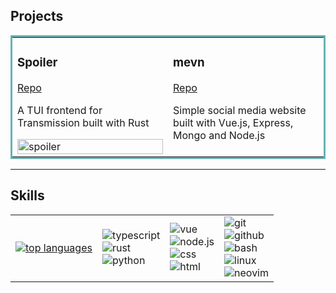 ## Projects

<table bordercolor="#66b2b2">
  <tr>
    <td width="33%" valign="top">
      <h3>Spoiler</h3>
        <p><a href="https://github.com/kiipuri/spoiler">Repo</a></p>
        <p>A TUI frontend for Transmission built with Rust</p>
        <img src="./media/spoiler.gif" width="100%" alt="spoiler" />
    </td>
    <td width="33%" valign="top">
      <h3>mevn</h3>
        <p><a href="https://github.com/kiipuri/mevn">Repo</a></p>
        <p>Simple social media website built with Vue.js, Express, Mongo and Node.js</p>
    </td>
  </tr>
</table>

---

## Skills

<table>
  <tr>
    <td>
      <a href="https://github.com/anuraghazra/github-readme-stats">
        <img src="https://github-readme-stats.vercel.app/api/top-langs/?username=kiipuri&layout=compact&langs_count=6" alt="top languages">
      </a>
    </td>
    <td>
      <img src="https://img.shields.io/badge/Language-TypeScript-informational?style=flat&logo=TypeScript&logoColor=white&color=orange" alt="typescript"> <br/>
      <img src="https://img.shields.io/badge/Language-Rust-informational?style=flat&logo=rust&logoColor=white&color=orange" alt="rust"> <br/>
      <img src="https://img.shields.io/badge/Language-Python-informational?style=flat&logo=python&logoColor=white&color=orange" alt="python"> <br/>
    </td>
    <td>
      <img src="https://img.shields.io/badge/Web%20Dev-Vue.js-informational?style=flat&logo=vue.js&logoColor=white&color=green" alt="vue"> <br/>
      <img src="https://img.shields.io/badge/Web%20Dev-Node.js-informational?style=flat&logo=node.js&logoColor=white&color=green" alt="node.js"> <br/>
      <img src="https://img.shields.io/badge/Web%20Dev-CSS-informational?style=flat&logo=css3&logoColor=white&color=green" alt="css"> <br/>
      <img src="https://img.shields.io/badge/Web%20Dev-HTML-informational?style=flat&logo=html5&logoColor=white&color=green" alt="html"> <br/>
    </td>
    <td>
      <img src="https://img.shields.io/badge/Tool-Git-informational?style=flat&logo=git&logoColor=white&color=blue" alt="git"> <br/>
      <img src="https://img.shields.io/badge/Tool-GitHub-informational?style=flat&logo=github&logoColor=white&color=blue" alt="github"> <br/>
      <img src="https://img.shields.io/badge/Tool-Bash-informational?style=flat&logo=GNU-bash&logoColor=white&color=blue" alt="bash"> <br/>
      <img src="https://img.shields.io/badge/Tool-Linux-informational?style=flat&logo=linux&logoColor=white&color=blue" alt="linux"> <br/>
      <img src="https://img.shields.io/badge/Tool-Neovim-informational?style=flat&logo=neovim&logoColor=white&color=blue" alt="neovim"> <br/>
    </td>
  </tr>
</table>
